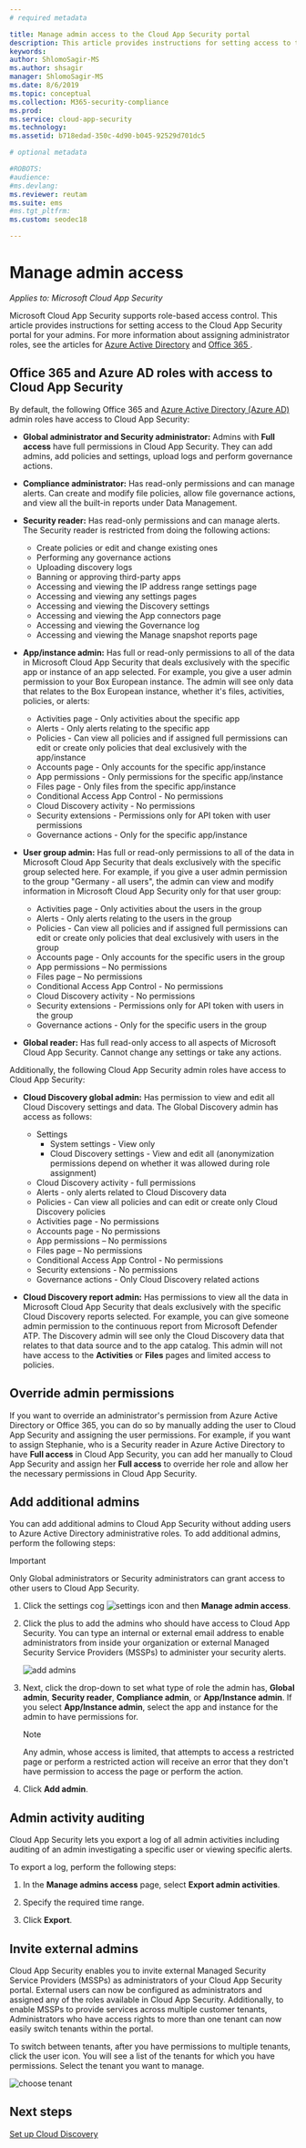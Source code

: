 ```yaml
---
# required metadata

title: Manage admin access to the Cloud App Security portal
description: This article provides instructions for setting access to the Cloud App Security portal for your admins.
keywords:
author: ShlomoSagir-MS
ms.author: shsagir
manager: ShlomoSagir-MS
ms.date: 8/6/2019
ms.topic: conceptual
ms.collection: M365-security-compliance
ms.prod:
ms.service: cloud-app-security
ms.technology:
ms.assetid: b718edad-350c-4d90-b045-92529d701dc5

# optional metadata

#ROBOTS:
#audience:
#ms.devlang:
ms.reviewer: reutam
ms.suite: ems
#ms.tgt_pltfrm:
ms.custom: seodec18

---
```

# Manage admin access

*Applies to: Microsoft Cloud App Security*

Microsoft Cloud App Security supports role-based access control. This article provides instructions for setting access to the Cloud App Security portal for your admins. For more information about assigning administrator roles, see the articles for [Azure Active Directory](https://docs.microsoft.com/azure/active-directory/active-directory-assign-admin-roles) and [Office 365 ](https://docs.microsoft.com/office365/admin/add-users/assign-admin-roles).

## Office 365 and Azure AD roles with access to Cloud App Security

By default, the following Office 365 and [Azure Active Directory (Azure AD)](https://docs.microsoft.com/azure/active-directory/users-groups-roles/directory-assign-admin-roles) admin roles have access to Cloud App Security:

- **Global administrator and Security administrator:** Admins with **Full access** have full permissions in Cloud App Security. They can add admins, add policies and settings, upload logs and perform governance actions.

- **Compliance administrator:** Has read-only permissions and can manage alerts. Can create and modify file policies, allow file governance actions, and view all the built-in reports under Data Management. 

- **Security reader:** Has read-only permissions and can manage alerts. The Security reader is restricted from doing the following actions:

  - Create policies or edit and change existing ones 
  - Performing any governance actions 
  - Uploading discovery logs
  - Banning or approving third-party apps
  - Accessing and viewing the IP address range settings page
  - Accessing and viewing any settings pages 
  - Accessing and viewing the Discovery settings 
  - Accessing and viewing the App connectors page
  - Accessing and viewing the Governance log 
  - Accessing and viewing the Manage snapshot reports page 

- **App/instance admin:** Has full or read-only permissions to all of the data in Microsoft Cloud App Security that deals exclusively with the specific app or instance of an app selected. For example, you give a user admin permission to your Box European instance. The admin will see only data that relates to the Box European instance, whether it's files, activities, policies, or alerts:

  - Activities page - Only activities about the specific app
  - Alerts - Only alerts relating to the specific app
  - Policies - Can view all policies and if assigned full permissions can edit or create only policies that deal exclusively with the app/instance
  - Accounts page - Only accounts for the specific app/instance
  - App permissions - Only permissions for the specific app/instance
  - Files page - Only files from the specific app/instance
  - Conditional Access App Control - No permissions
  - Cloud Discovery activity - No permissions
  - Security extensions - Permissions only for API token with user permissions
  - Governance actions - Only for the specific app/instance 

- **User group admin:** Has full or read-only permissions to all of the data in Microsoft Cloud App Security that deals exclusively with the specific group selected here. For example, if you give a user admin permission to the group "Germany - all users", the admin can view and modify information in Microsoft Cloud App Security only for that user group:

  - Activities page - Only activities about the users in the group
  - Alerts - Only alerts relating to the users in the group
  - Policies - Can view all policies and if assigned full permissions can edit or create only policies that deal exclusively with users in the group
  - Accounts page - Only accounts for the specific users in the group
  - App permissions – No permissions
  - Files page – No permissions
  - Conditional Access App Control - No permissions
  - Cloud Discovery activity - No permissions
  - Security extensions - Permissions only for API token with users in the group
  - Governance actions - Only for the specific users in the group

- **Global reader:** Has full read-only access to all aspects of Microsoft Cloud App Security. Cannot change any settings or take any actions.

Additionally, the following Cloud App Security admin roles have access to Cloud App Security:

- **Cloud Discovery global admin:**  Has permission to view and edit all Cloud Discovery settings and data. The Global Discovery admin has access as follows:

  - Settings
    - System settings - View only
    - Cloud Discovery settings - View and edit all (anonymization permissions depend on whether it was allowed during role assignment)
  - Cloud Discovery activity - full permissions
  - Alerts - only alerts related to Cloud Discovery data
  - Policies - Can view all policies and can edit or create only Cloud Discovery policies
  - Activities page - No permissions
  - Accounts page - No permissions
  - App permissions – No permissions
  - Files page – No permissions
  - Conditional Access App Control - No permissions
  - Security extensions - No permissions
  - Governance actions - Only Cloud Discovery related actions

- **Cloud Discovery report admin:** Has permissions to view all the data in Microsoft Cloud App Security that deals exclusively with the specific Cloud Discovery reports selected. For example, you can give someone admin permission to the continuous report from Microsoft Defender ATP. The Discovery admin will see only the Cloud Discovery data that relates to that data source and to the app catalog.
This admin will not have access to the **Activities** or **Files** pages and limited access to policies.

## Override admin permissions

If you want to override an administrator's permission from Azure Active Directory or Office 365, you can do so by manually adding the user to Cloud App Security and assigning the user permissions.
For example, if you want to assign Stephanie, who is a Security reader in Azure Active Directory to have **Full access** in Cloud App Security, you can add her manually to Cloud App Security and assign her **Full access** to override her role and allow her the necessary permissions in Cloud App Security. 

## Add additional admins

You can add additional admins to Cloud App Security without adding users to Azure Active Directory administrative roles. To add additional admins, perform the following steps:

   >[!IMPORTANT]
   > Only Global administrators or Security administrators can grant access to other users to Cloud App Security.

1. Click the settings cog ![settings icon](./media/settings-icon.png "settings icon") and then **Manage admin access**.

2. Click the plus to add the admins who should have access to Cloud App Security. You can type an internal or external email address to enable administrators from inside your organization or external Managed Security Service Providers (MSSPs) to administer your security alerts.
  
   ![add admins](./media/add-admin.png)

3. Next, click the drop-down to set what type of role the admin has, **Global admin**, **Security reader**, **Compliance admin**, or **App/Instance admin**. If you select **App/Instance admin**, select the app and instance for the admin to have permissions for.

     >[!NOTE]
      >Any admin, whose access is limited, that attempts to access a restricted page or perform a restricted action will receive an error that they don't have permission to access the page or perform the action.

4. Click **Add admin**.  

## Admin activity auditing

Cloud App Security lets you export a log of all admin activities including auditing of an admin investigating a specific user or viewing specific alerts.

To export a log, perform the following steps:

1. In the **Manage admins access** page, select **Export admin activities**.

1. Specify the required time range.

1. Click **Export**.

## Invite external admins

Cloud App Security enables you to invite external Managed Security Service Providers (MSSPs) as administrators of your Cloud App Security portal. External users can now be configured as administrators and assigned any of the roles available in Cloud App Security. Additionally, to enable MSSPs to provide services across multiple customer tenants, Administrators who have access rights to more than one tenant can now easily switch tenants within the portal.

To switch between tenants, after you have permissions to multiple tenants, click the user icon. You will see a list of the tenants for which you have permissions. Select the tenant you want to manage.

![choose tenant](./media/choose-tenant.png "choose tenant")

## Next steps  
[Set up Cloud Discovery](set-up-cloud-discovery.md)